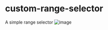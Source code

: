 # custom-range-selector
A simple range selector
![image](https://user-images.githubusercontent.com/88040008/166654179-e8c01e24-dc3b-4495-9e92-14076cac1421.png)
